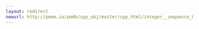 ```yaml
---
layout: redirect
newurl: http://pmem.io/pmdk/cpp_obj/master/cpp_html/integer__sequence_8hpp.html
---
```

